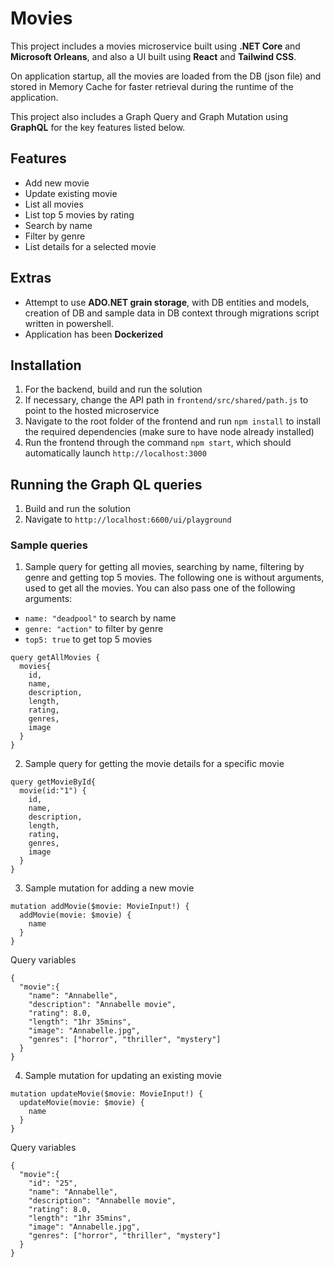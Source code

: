 # Movies
This project includes a movies microservice built using **.NET Core** and **Microsoft Orleans**, and also a UI built using **React** and **Tailwind CSS**. 

On application startup, all the movies are loaded from the DB (json file) and stored in Memory Cache for faster retrieval during the runtime of the application. 

This project also includes a Graph Query and Graph Mutation using **GraphQL** for the key features listed below.

## Features
- Add new movie
- Update existing movie
- List all movies
- List top 5 movies by rating
- Search by name
- Filter by genre
- List details for a selected movie

## Extras
- Attempt to use **ADO.NET grain storage**, with DB entities and models, creation of DB and sample data in DB context through migrations script written in powershell.
- Application has been **Dockerized**

## Installation
1.  For the backend, build and run the solution
2.  If necessary, change the API path in `frontend/src/shared/path.js` to point to the hosted microservice
3.  Navigate to the root folder of the frontend and run `npm install` to install the required dependencies (make sure to have node already installed)
4.  Run the frontend through the command `npm start`, which should automatically launch `http://localhost:3000`

## Running the Graph QL queries
1. Build and run the solution
2. Navigate to `http://localhost:6600/ui/playground`

### Sample queries
1. Sample query for getting all movies, searching by name, filtering by genre and getting top 5 movies. 
The following one is without arguments, used to get all the movies. You can also pass one of the following arguments:
- `name: "deadpool"` to search by name
- `genre: "action"` to filter by genre
- `top5: true` to get top 5 movies
```
query getAllMovies {
  movies{
    id,
    name,
    description,
    length,
    rating,
    genres,
    image
  }  
}
```
2. Sample query for getting the movie details for a specific movie
```
query getMovieById{
  movie(id:"1") {
    id,
    name,
    description,
    length,
    rating,
    genres,
    image
  }
}
``` 
3. Sample mutation for adding a new movie
```
mutation addMovie($movie: MovieInput!) {
  addMovie(movie: $movie) {
    name
  }
}
```
Query variables
```
{
  "movie":{
    "name": "Annabelle",
    "description": "Annabelle movie",
    "rating": 8.0,
    "length": "1hr 35mins",
    "image": "Annabelle.jpg",
    "genres": ["horror", "thriller", "mystery"]
  }
}
```
4. Sample mutation for updating an existing movie
```
mutation updateMovie($movie: MovieInput!) {
  updateMovie(movie: $movie) {
    name
  }
}
```
Query variables
```
{
  "movie":{
    "id": "25",
    "name": "Annabelle",
    "description": "Annabelle movie",
    "rating": 8.0,
    "length": "1hr 35mins",
    "image": "Annabelle.jpg",
    "genres": ["horror", "thriller", "mystery"]
  }
}
```
